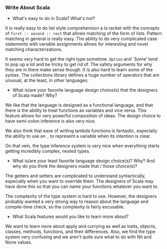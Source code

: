 ### Write About Scala

  - What's easy to do in Scala? What's not?

  It is really easy to do list style comprehension a la racket with the concepts of `first :: second :: rest` that allows matching of the form of lists. Pattern matching in general is really easy. The ability to do very complicated case statements with variable assignments allows for interesting and novel matching characterizations.

  It seems very hard to get the right type sometime. `Option` and `Some' tend to pop up a lot and be tricky to get rid of. The safety arguments for why they are in there make sense though. It is also hard to learn some of the syntax. The collections library defines a huge number of operators that are unusual, at the least, in other languages.

  - What is/are your favorite language design choice(s) that the designers of Scala 
  made? Why?

  We like that the language is designed as a functional language, and that there is the ability to treat functions as variables and vice versa. This feature allows for very powerful composition of ideas. The design choice to have semi-colon inference is also very nice.

  We also think that ease of writing lambda functions is fantastic, especially the ability to use an `_` to represent a variable when its intention is clear.

  On that vein, the type inference system is very nice when everything starts getting incredibly complex, nested types.

  - What is/are your least favorite language design choice(s)? Why? And why do
  you think the designers made that / those choice(s)?

  The getters and setters are complicated to understand syntactically, especially when you want to override them. The designers of Scala may have done this so that you can name your functions whatever you want to.

  The complexity of the type system is hard to use. However, the designers probably wanted a very strong way to reason about the language and compile-time check, so the complexity is fairly excusable.

  - What Scala features would you like to learn more about?

  We want to learn more about apply and currying as well as traits, objects, classes, methods, functions, and their differences. Also, we find the type system very confusing and we aren't quite sure what to do with Nil and None values.